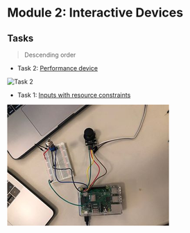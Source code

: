 # Module 2: Interactive Devices

## Tasks

> Descending order

- Task 2: [Performance device](./2_performance_device)

![Task 2](./2_performance_device/docs/finalenclosures.jpg)

- Task 1: [Inputs with resource constraints](./1_inputs_resource_constraints)

![Task 1](./1_inputs_resource_constraints/docs/setup.jpg)
